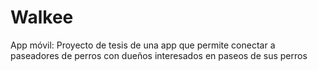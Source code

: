 # Walkee
App móvil: Proyecto de tesis de una app que permite conectar a paseadores de perros con dueños interesados en paseos de sus perros
